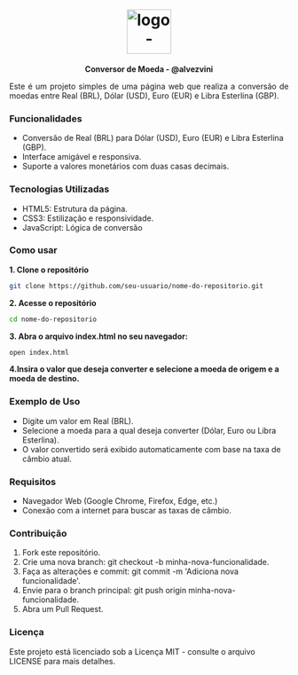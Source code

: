 <h1 align="center"> <img src="https://github.com/user-attachments/assets/fc82d243-ffc9-4ec3-befd-4f01f7b9e6ff" alt="logo-repositorio" height="80" widht="80" /></h1> 
<p align="center"><b>Conversor de Moeda - @alvezvini</b></p>
<p align="justify">Este é um projeto simples de uma página web que realiza a conversão de moedas entre Real (BRL), Dólar (USD), Euro (EUR) e Libra Esterlina (GBP). 
</p>

### Funcionalidades

- Conversão de Real (BRL) para Dólar (USD), Euro (EUR) e Libra Esterlina (GBP).
- Interface amigável e responsiva.
- Suporte a valores monetários com duas casas decimais.

### Tecnologias Utilizadas

- HTML5: Estrutura da página.
- CSS3: Estilização e responsividade.
- JavaScript: Lógica de conversão

### Como usar

<b> 1. Clone o repositório </b>

```bash
git clone https://github.com/seu-usuario/nome-do-repositorio.git
```

<b> 2. Acesse o repositório </b>

```bash
cd nome-do-repositorio
```

<b> 3. Abra o arquivo index.html no seu navegador: </b>

```bash
open index.html
```
<b> 4.Insira o valor que deseja converter e selecione a moeda de origem e a moeda de destino. </b>

### Exemplo de Uso
- Digite um valor em Real (BRL).
- Selecione a moeda para a qual deseja converter (Dólar, Euro ou Libra Esterlina).
- O valor convertido será exibido automaticamente com base na taxa de câmbio atual.

### Requisitos
- Navegador Web (Google Chrome, Firefox, Edge, etc.)
- Conexão com a internet para buscar as taxas de câmbio.

### Contribuição
1. Fork este repositório.
2. Crie uma nova branch: git checkout -b minha-nova-funcionalidade.
3. Faça as alterações e commit: git commit -m 'Adiciona nova funcionalidade'.
4. Envie para o branch principal: git push origin minha-nova-funcionalidade.
5. Abra um Pull Request.

### Licença
Este projeto está licenciado sob a Licença MIT - consulte o arquivo LICENSE para mais detalhes.
